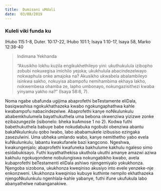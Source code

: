 ```yaml
---
title:  Dumisani uMdali
date:  03/08/2019
---
```


### Kuleli viki funda ku
IHubo 115:1-8, Duter. 10:17-22, IHubo 101:1; Isaya 1:10-17, Isaya 58, Marko 12:38-40

> <p>Indimana Yekhanda</p>
> “Akusikho  lokhu kuzila engikukhethileyo yini: ukuthukulula izibopho zobubi nokuxegisa imichilo yejoka; ukukhulula abacindezelwayo nokwaphula onke amajoka na? Akusikho ukwabela abalambileyo isinkwa sakho, nokuyisa abampofu nemihambima ekhaya lakho, nokwembesa ohamba ze, lapho umbonayo, nokungazisithezi kwaba yinyama yakho na?” (Isaya 58:6, 7).

Noma ngabe ubafunda ugijima abaprofethi beTestamente eliDala, basiqwashisa ngokukhathazeka kwabo ngokungaphathwa kahle kwabampofu nabacindezelwe. Abaprofethi kanye noNkulunkulu ababemkhulumela bayathukuthela uma bebona okwenziwa yizizwe zonke ezibazungezile (isibonelo: bheka kuAmose 1 no 2).  Kodwa futhi babethukuthela babuye babe nokudabuka ngobubi obenziwa abantu bakaNkulunkulu qobo lwabo, labo ababamukele izibusiso ezingaka zasezulwini. Uma ubheka umlando wabo, kanye nemithetho yabo evela kuNkulunkulu, labantu kwakufanele bazi kangcono. Ngeshwa, kwakungenjalo; abaprofethi kwafuneka bakhulume kakhulu ngaleso simo esidabukisayo. Futhi kuyathathekisa ukuthola ukuthi amanye amazwi aziwa kakhulu ngokuqondene nobulungiswa nokungabikho kwabo, avela kubaprofethi beTestamenti eliDala ashiwo njengemiyalo yokukhonza.  Njengoba sizobona, ukukhonza kweqiniso akusiyo into evele yenzeke-nje enkonzweni.  Ukukhonza kweqiniso kubuye kuthinte nempilo ekhathazeka njengoNkulunkulu ngenhlala-kahle yabanye, futhi ifune ukufukula labo abanyathelwe nabanganakiwe.